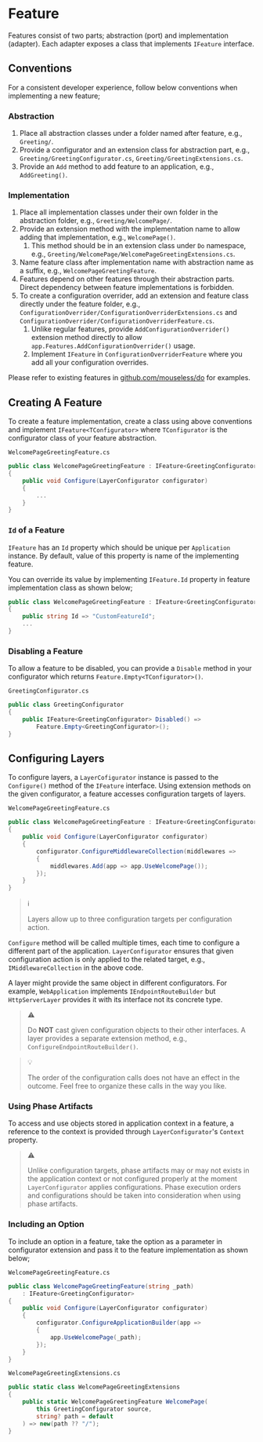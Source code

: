 # Feature

Features consist of two parts; abstraction (port) and implementation (adapter).
Each adapter exposes a class that implements `IFeature` interface.

## Conventions

For a consistent developer experience, follow below conventions when
implementing a new feature;

### Abstraction

1. Place all abstraction classes under a folder named after feature, e.g.,
   `Greeting/`.
1. Provide a configurator and an extension class for abstraction part, e.g.,
   `Greeting/GreetingConfigurator.cs`, `Greeting/GreetingExtensions.cs`.
1. Provide an `Add` method to add feature to an application, e.g.,
   `AddGreeting()`.

### Implementation

1. Place all implementation classes under their own folder in the abstraction
   folder, e.g., `Greeting/WelcomePage/`.
1. Provide an extension method with the implementation name to allow adding
   that implementation, e.g., `WelcomePage()`.
   1. This method should be in an extension class under `Do` namespace, e.g.,
      `Greeting/WelcomePage/WelcomePageGreetingExtensions.cs`.
1. Name feature class after implementation name with abstraction name as a
   suffix, e.g., `WelcomePageGreetingFeature`.
1. Features depend on other features through their abstraction parts. Direct
   dependency between feature implementations is forbidden.
1. To create a configuration overrider, add an extension and feature class
   directly under the feature folder, e.g.,
   `ConfigurationOverrider/ConfigurationOverriderExtensions.cs` and
   `ConfigurationOverrider/ConfigurationOverriderFeature.cs`.
    1. Unlike regular features, provide `AddConfigurationOverrider()` extension
       method directly to allow `app.Features.AddConfigurationOverrider()`
       usage.
    1. Implement `IFeature` in `ConfigurationOverriderFeature` where you add
       all your configuration overrides.

Please refer to existing features in [github.com/mouseless/do][] for examples.

## Creating A Feature

To create a feature implementation, create a class using above conventions and
implement `IFeature<TConfigurator>` where `TConfigurator` is the configurator
class of your feature abstraction.

`WelcomePageGreetingFeature.cs`
```csharp
public class WelcomePageGreetingFeature : IFeature<GreetingConfigurator>
{
    public void Configure(LayerConfigurator configurator)
    {
        ...
    }
}
```

### `Id` of a Feature

`IFeature` has an `Id` property which should be unique per `Application`
instance. By default, value of this property is name of the implementing
feature.

You can override its value by implementing `IFeature.Id` property in feature
implementation class as shown below;

```csharp
public class WelcomePageGreetingFeature : IFeature<GreetingConfigurator>
{
    public string Id => "CustomFeatureId";
    ...
}
```

### Disabling a Feature

To allow a feature to be disabled, you can provide a `Disable` method in your
configurator which returns `Feature.Empty<TConfigurator>()`.

`GreetingConfigurator.cs`
```csharp
public class GreetingConfigurator
{
    public IFeature<GreetingConfigurator> Disabled() =>
        Feature.Empty<GreetingConfigurator>();
}
```

## Configuring Layers

To configure layers, a `LayerCofigurator` instance is passed to the
`Configure()` method of the `IFeature` interface. Using extension methods on
the given configurator, a feature accesses configuration targets of layers.

`WelcomePageGreetingFeature.cs`
```csharp
public class WelcomePageGreetingFeature : IFeature<GreetingConfigurator>
{
    public void Configure(LayerConfigurator configurator)
    {
        configurator.ConfigureMiddlewareCollection(middlewares =>
        {
            middlewares.Add(app => app.UseWelcomePage());
        });
    }
}
```

> :information_source:
>
> Layers allow up to three configuration targets per configuration action.

`Configure` method will be called multiple times, each time to configure a
different part of the application. `LayerConfigurator` ensures that given
configuration action is only applied to the related target, e.g.,
`IMiddlewareCollection` in the above code.

A layer might provide the same object in different configurators. For example,
`WebApplication` implements `IEndpointRouteBuilder` but `HttpServerLayer`
provides it with its interface not its concrete type.

> :warning:
>
> Do __NOT__ cast given configuration objects to their other interfaces. A
> layer provides a separate extension method, e.g.,
> `ConfigureEndpointRouteBuilder()`.

> :bulb:
>
> The order of the configuration calls does not have an effect in the outcome.
> Feel free to organize these calls in the way you like.

### Using Phase Artifacts

To access and use objects stored in application context in a feature, a 
reference to the context is provided through `LayerConfigurator`'s `Context` 
property. 

> :warning:
>
> Unlike configuration targets, phase artifacts may or may not exists in the 
> application context or not configured properly at the moment 
> `LayerConfigurator` applies configurations. Phase execution orders and 
> configurations should be taken into consideration when using phase artifacts.

### Including an Option

To include an option in a feature, take the option as a parameter in
configurator extension and pass it to the feature implementation as shown
below;

`WelcomePageGreetingFeature.cs`
```csharp
public class WelcomePageGreetingFeature(string _path)
    : IFeature<GreetingConfigurator>
{
    public void Configure(LayerConfigurator configurator)
    {
        configurator.ConfigureApplicationBuilder(app =>
        {
            app.UseWelcomePage(_path);
        });
    }
}
```

`WelcomePageGreetingExtensions.cs`
```csharp
public static class WelcomePageGreetingExtensions
{
    public static WelcomePageGreetingFeature WelcomePage(
        this GreetingConfigurator source,
        string? path = default
    ) => new(path ?? "/");
}
```

[github.com/mouseless/do]:https://github.com/mouseless/do

